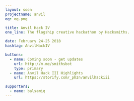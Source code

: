 ```yaml
---
layout: soon
projectname: anvil
og: og.png

title: Anvil Hack IV
one_line: The flagship creative hackathon by Hacksmiths.

date: February 24-25 2018
hashtag: AnvilHackIV

buttons:
  - name: Coming soon - get updates
    url: http://m.me/smithsbot
    type: primary
  - name: Anvil Hack III Highlights
    url: https://storify.com/_phzn/anvilhackiii

supporters:
  - name: balsamiq
---
```

